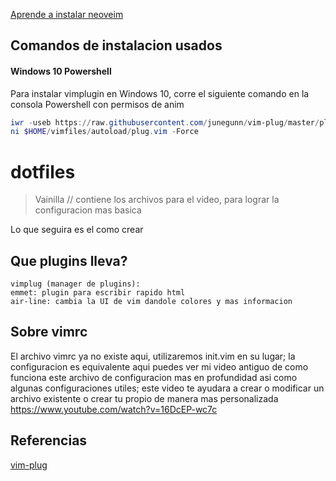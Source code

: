 [Aprende a instalar neoveim](https://www.youtube.com/channel/UCrT4HAZk3llYywwqhtfHeDw)

## Comandos de instalacion usados

#### Windows 10 Powershell
Para instalar vimplugin en Windows 10, corre el siguiente comando en la consola Powershell con permisos de anim
  ```powershell
  iwr -useb https://raw.githubusercontent.com/junegunn/vim-plug/master/plug.vim |`
  ni $HOME/vimfiles/autoload/plug.vim -Force
  ```

# dotfiles
  > Vainilla // contiene los archivos para el video, para lograr la configuracion mas basica
  >

Lo que seguira es el como crear
## Que plugins lleva?
    vimplug (manager de plugins):
    emmet: plugin para escribir rapido html
    air-line: cambia la UI de vim dandole colores y mas informacion

## Sobre vimrc
El archivo vimrc ya no existe aqui, utilizaremos init.vim en su lugar; la configuracion es equivalente
aqui puedes ver mi video antiguo de como funciona este archivo de configuracion mas en profundidad
asi como algunas configuraciones utiles; este video te ayudara a crear o modificar un archivo existente
o crear tu propio de manera mas personalizada
https://www.youtube.com/watch?v=16DcEP-wc7c

## Referencias
[vim-plug](https://github.com/junegunn/vim-plug)
